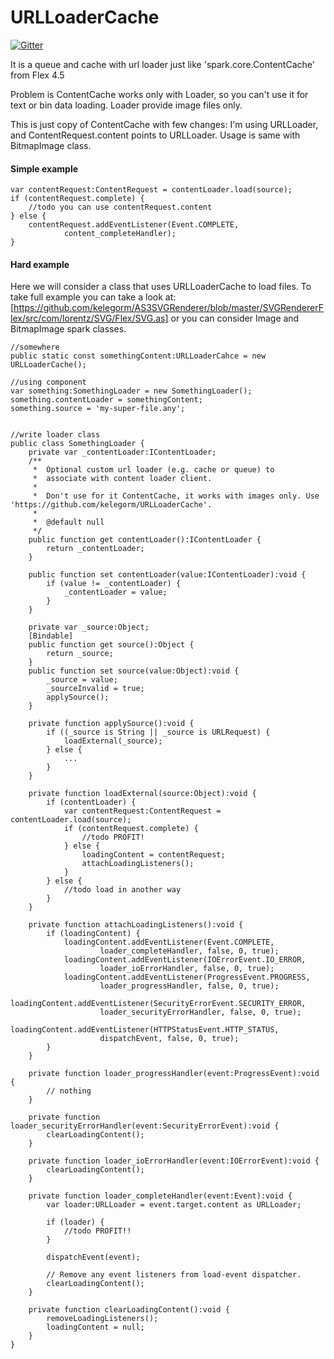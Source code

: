 URLLoaderCache
==============

[![Gitter](https://badges.gitter.im/Join%20Chat.svg)](https://gitter.im/kelegorm/URLLoaderCache?utm_source=badge&utm_medium=badge&utm_campaign=pr-badge&utm_content=badge)

It is a queue and cache with url loader just like 'spark.core.ContentCache' from Flex 4.5

Problem is ContentCache works only with Loader, so you can't use it for text or bin data loading. Loader provide image files only.

This is just copy of ContentCache with few changes: I'm using URLLoader, and ContentRequest.content points to URLLoader. Usage is same with BitmapImage class.

#### Simple example
```
var contentRequest:ContentRequest = contentLoader.load(source);
if (contentRequest.complete) {
	//todo you can use contentRequest.content
} else {
    contentRequest.addEventListener(Event.COMPLETE,
            content_completeHandler);
}
```

#### Hard example
Here we will consider a class that uses URLLoaderCache to load files.
To take full example you can take a look at: [https://github.com/kelegorm/AS3SVGRenderer/blob/master/SVGRendererFlex/src/com/lorentz/SVG/Flex/SVG.as] or you can consider Image and BitmapImage spark classes.

```
//somewhere
public static const somethingContent:URLLoaderCahce = new URLLoaderCache();

//using component
var something:SomethingLoader = new SomethingLoader();
something.contentLoader = somethingContent;
something.source = 'my-super-file.any';


//write loader class
public class SomethingLoader {
    private var _contentLoader:IContentLoader;
    /**
     *  Optional custom url loader (e.g. cache or queue) to
     *  associate with content loader client.
     *
     *  Don't use for it ContentCache, it works with images only. Use 'https://github.com/kelegorm/URLLoaderCache'.
     *
     *  @default null
     */
    public function get contentLoader():IContentLoader {
        return _contentLoader;
    }

    public function set contentLoader(value:IContentLoader):void {
        if (value != _contentLoader) {
            _contentLoader = value;
        }
    }

    private var _source:Object;
    [Bindable]
    public function get source():Object {
        return _source;
    }
    public function set source(value:Object):void {
        _source = value;
        _sourceInvalid = true;
        applySource();
    }

    private function applySource():void {
        if ((_source is String || _source is URLRequest) {
            loadExternal(_source);
        } else {
            ...
        }
    }

    private function loadExternal(source:Object):void {
        if (contentLoader) {
            var contentRequest:ContentRequest = contentLoader.load(source);
            if (contentRequest.complete) {
                //todo PROFIT!
            } else {
                loadingContent = contentRequest;
                attachLoadingListeners();
            }
        } else {
            //todo load in another way
        }
    }

    private function attachLoadingListeners():void {
        if (loadingContent) {
            loadingContent.addEventListener(Event.COMPLETE,
                    loader_completeHandler, false, 0, true);
            loadingContent.addEventListener(IOErrorEvent.IO_ERROR,
                    loader_ioErrorHandler, false, 0, true);
            loadingContent.addEventListener(ProgressEvent.PROGRESS,
                    loader_progressHandler, false, 0, true);
            loadingContent.addEventListener(SecurityErrorEvent.SECURITY_ERROR,
                    loader_securityErrorHandler, false, 0, true);
            loadingContent.addEventListener(HTTPStatusEvent.HTTP_STATUS,
                    dispatchEvent, false, 0, true);
        }
    }

    private function loader_progressHandler(event:ProgressEvent):void {
        // nothing
    }

    private function loader_securityErrorHandler(event:SecurityErrorEvent):void {
        clearLoadingContent();
    }

    private function loader_ioErrorHandler(event:IOErrorEvent):void {
        clearLoadingContent();
    }

    private function loader_completeHandler(event:Event):void {
        var loader:URLLoader = event.target.content as URLLoader;

        if (loader) {
            //todo PROFIT!!
        }

        dispatchEvent(event);

        // Remove any event listeners from load-event dispatcher.
        clearLoadingContent();
    }

    private function clearLoadingContent():void {
        removeLoadingListeners();
        loadingContent = null;
    }
}
```

